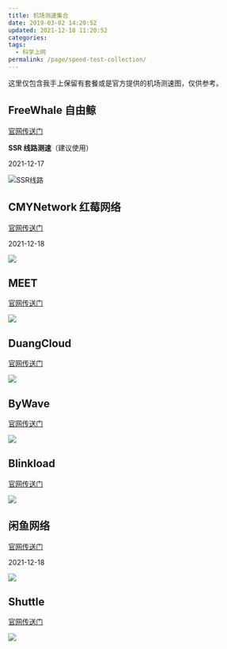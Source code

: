 ```yaml
---
title: 机场测速集合
date: 2019-03-02 14:20:52
updated: 2021-12-18 11:20:52
categories:
tags:
  - 科学上网
permalink: /page/speed-test-collection/
---
```


这里仅包含我手上保留有套餐或是官方提供的机场测速图，仅供参考。

<!--more-->

## FreeWhale 自由鲸

[官网传送门](https://t.xinjie.eu.org/iszy)

**SSR 线路测速**（建议使用）

2021-12-17

![SSR线路](https://img.iszy.xyz/1639673724521.png?x-oss-process=style/big)

## CMYNetwork 红莓网络

[官网传送门](https://url.iszy.xyz/cmynetwork)

2021-12-18

![](https://img.iszy.xyz/1639801389357.png?x-oss-process=style/big)

## MEET

[官网传送门](https://url.iszy.xyz/fspeed)

![](https://img.iszy.xyz/20200815155833.png?x-oss-process=style/big)

## DuangCloud

[官网传送门](https://url.iszy.xyz/duangcloud)

![](https://img.iszy.xyz/20200502214205.png?x-oss-process=style/big)

## ByWave

[官网传送门](https://url.iszy.xyz/bywave)

![](https://img.iszy.xyz/20200815171242.png?x-oss-process=style/big)

## Blinkload

[官网传送门](https://url.iszy.xyz/blinkload)

![](https://img.iszy.xyz/20210112210447.png?x-oss-process=style/big)

## 闲鱼网络

[官网传送门](https://url.iszy.xyz/dinastio)

2021-12-18

![](https://img.iszy.xyz/1639797582174.png?x-oss-process=style/big)

## Shuttle

[官网传送门](https://url.iszy.xyz/shuttle)

![](https://img.iszy.xyz/20210409220158.png?x-oss-process=style/big)
